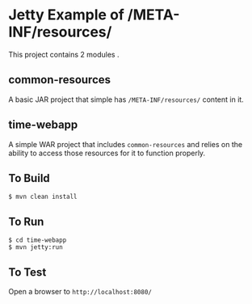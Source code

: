 Jetty Example of /META-INF/resources/
=====================================

This project contains 2 modules .

common-resources
----------------

A basic JAR project that simple has `/META-INF/resources/`
content in it.


time-webapp
-----------

A simple WAR project that includes `common-resources` and relies on the
ability to access those resources for it to function properly.


To Build
--------

    $ mvn clean install


To Run
------

    $ cd time-webapp
    $ mvn jetty:run

To Test
-------

Open a browser to `http://localhost:8080/`
